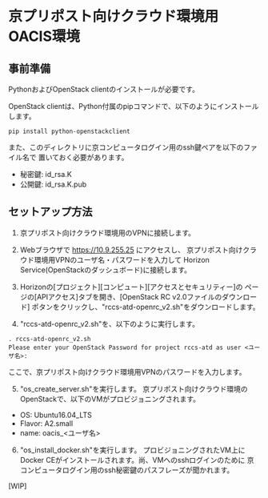 # 京プリポスト向けクラウド環境用OACIS環境

## 事前準備
PythonおよびOpenStack clientのインストールが必要です。

OpenStack clientは、Python付属のpipコマンドで、以下のようにインストールします。
```
pip install python-openstackclient
```

また、このディレクトリに京コンピュータログイン用のssh鍵ペアを以下のファイル名で
置いておく必要があります。
 - 秘密鍵: id_rsa.K
 - 公開鍵: id_rsa.K.pub

## セットアップ方法
1. 京プリポスト向けクラウド環境用のVPNに接続します。

2. Webブラウザで https://10.9.255.25 にアクセスし、
京プリポスト向けクラウド環境用VPNのユーザ名・パスワードを入力して
Horizon Service(OpenStackのダッシュボード)に接続します。

3. Horizonの[プロジェクト][コンピュート][アクセスとセキュリティー]の
ページの[APIアクセス]タブを開き、[OpenStack RC v2.0ファイルのダウンロード]
ポタンをクリックし、"rccs-atd-openrc_v2.sh"をダウンロードします。

4. "rccs-atd-openrc_v2.sh"を、以下のように実行します。
```
. rccs-atd-openrc_v2.sh
Please enter your OpenStack Password for project rccs-atd as user <ユーザ名>:
```

  ここで、京プリポスト向けクラウド環境用VPNのパスワードを入力します。

5. "os_create_server.sh"を実行します。
京プリポスト向けクラウド環境のOpenStackで、以下のVMがプロビジョニングされます。
 - OS: Ubuntu16.04_LTS
 - Flavor: A2.small
 - name: oacis_<ユーザ名>

6. "os_install_docker.sh"を実行します。
プロビジョニングされたVM上にDocker CEがインストールされます。尚、VMへのsshログインのために
京コンピュータログイン用のssh秘密鍵のパスフレーズが聞かれます。

[WIP]
